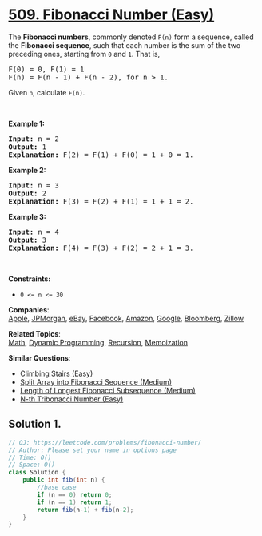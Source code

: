 # [509. Fibonacci Number (Easy)](https://leetcode.com/problems/fibonacci-number/)

<p>The <b>Fibonacci numbers</b>, commonly denoted <code>F(n)</code> form a sequence, called the <b>Fibonacci sequence</b>, such that each number is the sum of the two preceding ones, starting from <code>0</code> and <code>1</code>. That is,</p>

<pre>F(0) = 0, F(1) = 1
F(n) = F(n - 1) + F(n - 2), for n &gt; 1.
</pre>

<p>Given <code>n</code>, calculate <code>F(n)</code>.</p>

<p>&nbsp;</p>
<p><strong>Example 1:</strong></p>

<pre><strong>Input:</strong> n = 2
<strong>Output:</strong> 1
<strong>Explanation:</strong> F(2) = F(1) + F(0) = 1 + 0 = 1.
</pre>

<p><strong>Example 2:</strong></p>

<pre><strong>Input:</strong> n = 3
<strong>Output:</strong> 2
<strong>Explanation:</strong> F(3) = F(2) + F(1) = 1 + 1 = 2.
</pre>

<p><strong>Example 3:</strong></p>

<pre><strong>Input:</strong> n = 4
<strong>Output:</strong> 3
<strong>Explanation:</strong> F(4) = F(3) + F(2) = 2 + 1 = 3.
</pre>

<p>&nbsp;</p>
<p><strong>Constraints:</strong></p>

<ul>
	<li><code>0 &lt;= n &lt;= 30</code></li>
</ul>

**Companies**:  
[Apple](https://leetcode.com/company/apple), [JPMorgan](https://leetcode.com/company/jpmorgan), [eBay](https://leetcode.com/company/ebay), [Facebook](https://leetcode.com/company/facebook), [Amazon](https://leetcode.com/company/amazon), [Google](https://leetcode.com/company/google), [Bloomberg](https://leetcode.com/company/bloomberg), [Zillow](https://leetcode.com/company/zillow)

**Related Topics**:  
[Math](https://leetcode.com/tag/math/), [Dynamic Programming](https://leetcode.com/tag/dynamic-programming/), [Recursion](https://leetcode.com/tag/recursion/), [Memoization](https://leetcode.com/tag/memoization/)

**Similar Questions**:

- [Climbing Stairs (Easy)](https://leetcode.com/problems/climbing-stairs/)
- [Split Array into Fibonacci Sequence (Medium)](https://leetcode.com/problems/split-array-into-fibonacci-sequence/)
- [Length of Longest Fibonacci Subsequence (Medium)](https://leetcode.com/problems/length-of-longest-fibonacci-subsequence/)
- [N-th Tribonacci Number (Easy)](https://leetcode.com/problems/n-th-tribonacci-number/)

## Solution 1.

```java
// OJ: https://leetcode.com/problems/fibonacci-number/
// Author: Please set your name in options page
// Time: O()
// Space: O()
class Solution {
    public int fib(int n) {
        //base case
        if (n == 0) return 0;
        if (n == 1) return 1;
        return fib(n-1) + fib(n-2);
    }
}

```
